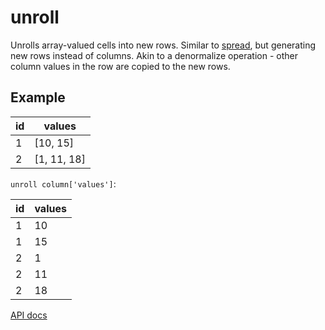 # unroll

Unrolls array-valued cells into new rows. Similar to [spread](./spread.md), but generating new rows instead of columns. Akin to a denormalize operation - other column values in the row are copied to the new rows.

## Example

| id  | values      |
| --- | ----------- |
| 1   | [10, 15]    |
| 2   | [1, 11, 18] |

`unroll column['values']`:

| id  | values |
| --- | ------ |
| 1   | 10     |
| 1   | 15     |
| 2   | 1      |
| 2   | 11     |
| 2   | 18     |

[API docs](https://github.com/microsoft/datashaper/blob/main/javascript/schema/docs/markdown/schema.unrollargs.md)